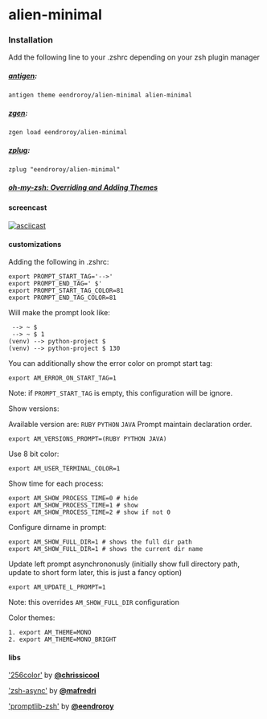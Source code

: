 # alien-minimal

### Installation

Add the following line to your .zshrc depending on your zsh plugin manager

##### [antigen](https://github.com/zsh-users/antigen):

    antigen theme eendroroy/alien-minimal alien-minimal

##### [zgen](https://github.com/tarjoilija/zgen):

    zgen load eendroroy/alien-minimal

##### [zplug](https://github.com/zplug/zplug):

    zplug "eendroroy/alien-minimal"

##### [oh-my-zsh: Overriding and Adding Themes](https://github.com/robbyrussell/oh-my-zsh/wiki/Customization#overriding-and-adding-themes)

#### screencast

[![asciicast](http://asciinema.org/a/134365.png)](https://asciinema.org/a/134365)

#### customizations
    
Adding the following in .zshrc:

    export PROMPT_START_TAG='-->'
    export PROMPT_END_TAG=' $'
    export PROMPT_START_TAG_COLOR=81
    export PROMPT_END_TAG_COLOR=81

Will make the prompt look like:

     --> ~ $
     --> ~ $ 1
    (venv) --> python-project $
    (venv) --> python-project $ 130

You can additionally show the error color on prompt start tag:

    export AM_ERROR_ON_START_TAG=1

Note: if `PROMPT_START_TAG` is empty, this configuration will be ignore.

Show versions:

Available version are: `RUBY` `PYTHON` `JAVA`
Prompt maintain declaration order.

    export AM_VERSIONS_PROMPT=(RUBY PYTHON JAVA)

Use 8 bit color:

    export AM_USER_TERMINAL_COLOR=1

Show time for each process:

    export AM_SHOW_PROCESS_TIME=0 # hide
    export AM_SHOW_PROCESS_TIME=1 # show
    export AM_SHOW_PROCESS_TIME=2 # show if not 0

Configure dirname in prompt:

    export AM_SHOW_FULL_DIR=1 # shows the full dir path
    export AM_SHOW_FULL_DIR=1 # shows the current dir name

Update left prompt asynchrononusly (initially show full directory path, update to short form later, this is just a fancy option)

    export AM_UPDATE_L_PROMPT=1

Note: this overrides `AM_SHOW_FULL_DIR` configuration

Color themes:

    1. export AM_THEME=MONO
    2. export AM_THEME=MONO_BRIGHT

#### libs

['256color'](https://github.com/chrissicool/zsh-256color) by **[@chrissicool](https://github.com/chrissicool)**

['zsh-async'](https://github.com/mafredri/zsh-async) by **[@mafredri](https://github.com/mafredri)**

['promptlib-zsh'](https://github.com/eendroroy/promptlib-zsh) by **[@eendroroy](https://github.com/eendroroy)**

